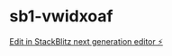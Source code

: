 # sb1-vwidxoaf

[Edit in StackBlitz next generation editor ⚡️](https://stackblitz.com/~/github.com/zatovitch222/sb1-vwidxoaf)